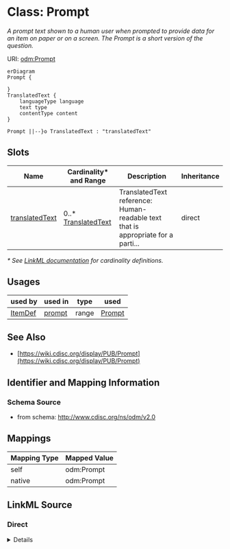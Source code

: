 # Class: Prompt

_A prompt text shown to a human user when prompted to provide data for an item on paper or on a screen. The Prompt is a short version of the question._




URI: [odm:Prompt](http://www.cdisc.org/ns/odm/v2.0/Prompt)


```mermaid
erDiagram
Prompt {

}
TranslatedText {
    languageType language  
    text type  
    contentType content  
}

Prompt ||--}o TranslatedText : "translatedText"

```



<!-- no inheritance hierarchy -->


## Slots

| Name | Cardinality* and Range | Description | Inheritance |
| ---  | --- | --- | --- |
| [translatedText](translatedText.md) | 0..* <br/> [TranslatedText](TranslatedText.md) | TranslatedText reference: Human-readable text that is appropriate for a parti... | direct |

_* See [LinkML documentation](https://linkml.io/linkml/schemas/slots.html#slot-cardinality) for cardinality definitions._




## Usages

| used by | used in | type | used |
| ---  | --- | --- | --- |
| [ItemDef](ItemDef.md) | [prompt](prompt.md) | range | [Prompt](Prompt.md) |






## See Also

* [https://wiki.cdisc.org/display/PUB/Prompt](https://wiki.cdisc.org/display/PUB/Prompt)

## Identifier and Mapping Information







### Schema Source


* from schema: http://www.cdisc.org/ns/odm/v2.0





## Mappings

| Mapping Type | Mapped Value |
| ---  | ---  |
| self | odm:Prompt |
| native | odm:Prompt |





## LinkML Source

<!-- TODO: investigate https://stackoverflow.com/questions/37606292/how-to-create-tabbed-code-blocks-in-mkdocs-or-sphinx -->

### Direct

<details>
```yaml
name: Prompt
description: A prompt text shown to a human user when prompted to provide data for
  an item on paper or on a screen. The Prompt is a short version of the question.
from_schema: http://www.cdisc.org/ns/odm/v2.0
see_also:
- https://wiki.cdisc.org/display/PUB/Prompt
rank: 1000
slots:
- translatedText
slot_usage:
  translatedText:
    name: translatedText
    multivalued: true
    domain_of:
    - Description
    - Question
    - Definition
    - Prompt
    - CRFCompletionInstructions
    - ImplementationNotes
    - CDISCNotes
    - ErrorMessage
    - Decode
    - Comment
    range: TranslatedText
    inlined: true
    inlined_as_list: true
class_uri: odm:Prompt

```
</details>

### Induced

<details>
```yaml
name: Prompt
description: A prompt text shown to a human user when prompted to provide data for
  an item on paper or on a screen. The Prompt is a short version of the question.
from_schema: http://www.cdisc.org/ns/odm/v2.0
see_also:
- https://wiki.cdisc.org/display/PUB/Prompt
rank: 1000
slot_usage:
  translatedText:
    name: translatedText
    multivalued: true
    domain_of:
    - Description
    - Question
    - Definition
    - Prompt
    - CRFCompletionInstructions
    - ImplementationNotes
    - CDISCNotes
    - ErrorMessage
    - Decode
    - Comment
    range: TranslatedText
    inlined: true
    inlined_as_list: true
attributes:
  translatedText:
    name: translatedText
    description: 'TranslatedText reference: Human-readable text that is appropriate
      for a particular language. TranslatedText elements typically occur in a series,
      presenting a set of alternative textual renditions for different languages and
      types.'
    from_schema: http://www.cdisc.org/ns/odm/v2.0
    rank: 1000
    multivalued: true
    alias: translatedText
    owner: Prompt
    domain_of:
    - Description
    - Question
    - Definition
    - Prompt
    - CRFCompletionInstructions
    - ImplementationNotes
    - CDISCNotes
    - ErrorMessage
    - Decode
    - Comment
    range: TranslatedText
    inlined: true
    inlined_as_list: true
class_uri: odm:Prompt

```
</details>